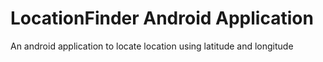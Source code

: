 # LocationFinder Android Application 
  An android application to locate location using latitude and longitude
